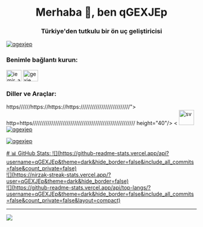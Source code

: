 <h1 align="center">Merhaba 👋, ben qGEXJEp</h1>
<h3 align="center">Türkiye'den tutkulu bir ön uç geliştiricisi</h3>

<p align="left"> <a href="https://github.com/ryo-ma/github-profile-trophy"><img src="https://github-profile-trophy.vercel.app/? kullanıcı adı=qgexjep" alt="qgexjep" /></a> </p>

<h3 align="left">Benimle bağlantı kurun:</h3>
<p align="left">
<a href="https://instagram.com/i̇emi̇r_ak01" target="blank"><img align="center" src="https://raw.githubusercontent.com/rahuldkjain/github-profile-readme-generator/master/src/images/icons/Social/instagram.svg" alt="i̇emi̇r_ak01" height="30" width="40" /></a>
<a href="https://www.youtube.com/c/gexje" target="blank"><img align="center" src="https://raw.githubusercontent.com/rahuldkjain/github-profile-readme-generator/master/src/images/icons/Social/youtube.svg" alt="gexje" height="30" width="40" /></a>
</p>

<h3 align="left">Diller ve Araçlar:</h3>
</alt="/alt="/www.com//blacon/sh="/a="/www.com/blank//blank"/lorerer/="/l="/www.com/a/s/l="/www.com//s/s/s/s/s/s/s/s/s/s/s/a/s/a/s/="> https//////https://https://https://////////////////////////"> http=https////////////////////////////////////////////////////// height="40"/> <</ </ <</ < < < href="="https://www.///java.com.com" target="_blank" rel=" rel="noreferrer"> <img src="https://///raw.github.com/devicons/devicons/master/icons/java/java-origal..." alt=" sv" width="40" width="40"/> </> </a> <a href="https://developer.mozilla.org/en-US/docs/Web/Web/JavaScript" target="_blank" rel="noreferrerrer"> <img src="https://raw.githubuscontent.com/devicon

<p><img align="center" src="https://github-readme-stats.vercel.app/api/top-langs? kullanıcı adı=qgexjep&show_icons=true&locale=en&layout=compact" alt="qgexjep" /></p>

<p><img align="center" src="https://github-readme-streak-stats.herokuapp.com/? kullanıcı=qgexjep&" alt="qgexjep" /></p>
# 📊 GitHub Stats:
![](https://github-readme-stats.vercel.app/api?username=qGEXJEp&theme=dark&hide_border=false&include_all_commits=false&count_private=false)<br/>
![](https://nirzak-streak-stats.vercel.app/?user=qGEXJEp&theme=dark&hide_border=false)<br/>
![](https://github-readme-stats.vercel.app/api/top-langs/?username=qGEXJEp&theme=dark&hide_border=false&include_all_commits=false&count_private=false&layout=compact)

---
[![](https://visitcount.itsvg.in/api?id=qGEXJEp&icon=0&color=0)](https://visitcount.itsvg.in)

<!-- Proudly created with GPRM ( https://gprm.itsvg.in ) -->
